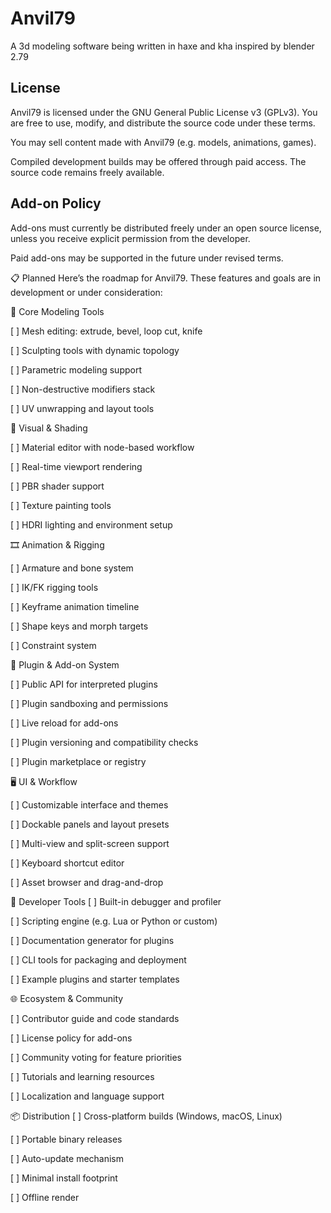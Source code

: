 # Anvil79
A 3d modeling software being written in haxe and kha inspired by blender 2.79

## License

Anvil79 is licensed under the GNU General Public License v3 (GPLv3). You are free to use, modify, and distribute the source code under these terms.

You may sell content made with Anvil79 (e.g. models, animations, games).

Compiled development builds may be offered through paid access. The source code remains freely available.

## Add-on Policy

Add-ons must currently be distributed freely under an open source license, unless you receive explicit permission from the developer.

Paid add-ons may be supported in the future under revised terms.


📋 Planned
Here’s the roadmap for Anvil79. These features and goals are in development or under consideration:

🧰 Core Modeling Tools

[ ] Mesh editing: extrude, bevel, loop cut, knife

[ ] Sculpting tools with dynamic topology

[ ] Parametric modeling support

[ ] Non-destructive modifiers stack

[ ] UV unwrapping and layout tools

🎨 Visual & Shading

[ ] Material editor with node-based workflow

[ ] Real-time viewport rendering

[ ] PBR shader support

[ ] Texture painting tools

[ ] HDRI lighting and environment setup

🎞️ Animation & Rigging

[ ] Armature and bone system

[ ] IK/FK rigging tools

[ ] Keyframe animation timeline

[ ] Shape keys and morph targets

[ ] Constraint system

🧩 Plugin & Add-on System

[ ] Public API for interpreted plugins

[ ] Plugin sandboxing and permissions

[ ] Live reload for add-ons

[ ] Plugin versioning and compatibility checks

[ ] Plugin marketplace or registry

🖥️ UI & Workflow

[ ] Customizable interface and themes

[ ] Dockable panels and layout presets

[ ] Multi-view and split-screen support

[ ] Keyboard shortcut editor

[ ] Asset browser and drag-and-drop

🧠 Developer Tools
[ ] Built-in debugger and profiler

[ ] Scripting engine (e.g. Lua or Python or custom)

[ ] Documentation generator for plugins

[ ] CLI tools for packaging and deployment

[ ] Example plugins and starter templates

🌐 Ecosystem & Community

[ ] Contributor guide and code standards

[ ] License policy for add-ons

[ ] Community voting for feature priorities

[ ] Tutorials and learning resources

[ ] Localization and language support

📦 Distribution
[ ] Cross-platform builds (Windows, macOS, Linux)

[ ] Portable binary releases

[ ] Auto-update mechanism

[ ] Minimal install footprint

[ ] Offline render
